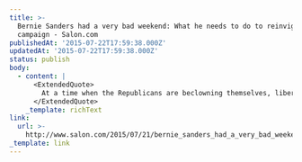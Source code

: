 ```yaml
---
title: >-
  Bernie Sanders had a very bad weekend: What he needs to do to reinvigorate his
  campaign - Salon.com
publishedAt: '2015-07-22T17:59:38.000Z'
updatedAt: '2015-07-22T17:59:38.000Z'
status: publish
body:
  - content: |
      <ExtendedQuote>
        At a time when the Republicans are beclowning themselves, liberal Democrats need only to remain cohesive and even-keeled while the right hangs itself politically. But when it appears as if even the most liberal of the Democratic candidates are out of touch with African-American activists, and when it appears as if the progressive base is caught in the throes of in-fighting, it exposes political weaknesses to be exploited.
      </ExtendedQuote>
    _template: richText
link:
  url: >-
    http://www.salon.com/2015/07/21/bernie_sanders_had_a_very_bad_weekend_what_he_needs_to_do_to_reinvigorate_his_campaign/
_template: link
---
```


